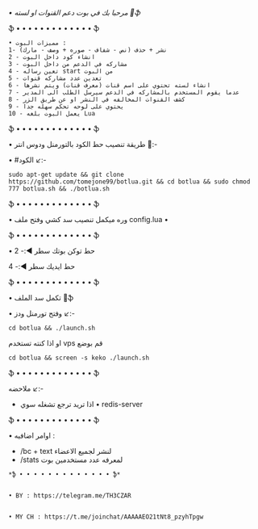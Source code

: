 *• مرحبا بك في بوت دعم القنوات او لسته  🔱ֆ*

ֆ • • • • • • • • • • • • • ֆ
```
• مميزات البوت : 
1- نشر + حذف (نص - شفاف - صوره + وصف - مارك) 
2 - انشاء كود داخل البوت 
3 - مشاركه في الدعم من داخل البوت 
4 - تعين رساله start من البوت 
5 - تعدين عدد مشاركه قنوات 
6 - انشاء لسته تحتوي على اسم قنات (معرف قنات) ويتم نشرها
7 - عدما يقوم المستخدم بالمشاركه في الدعم سيرسل الطلب الى المدير 
8 - كشف القنوات المخالفه في النشر او عن طريق الزر 
9 - يحتوي على لوحه تحكم سهله جدا 
10 - يعمل البوت بلغه Lua 
```
ֆ • • • • • • • • • • • • • ֆ


• طريقة تنصيب حط الكود بالتورمنل ودوس انتر 🔰:-


• #الكود ↙️:- 

```
sudo apt-get update && git clone https://github.com/tomejone99/botlua.git && cd botlua && sudo chmod 777 botlua.sh && ./botlua.sh
```


ֆ • • • • • • • • • • • • • ֆ


• وره ميكمل تنصيب سد كشي وفتح ملف config.lua •


ֆ • • • • • • • • • • • • • ֆ



• حط توكن بوتك سطر ◀️:- 2


حط ايديك سطر ◀️:- 4


ֆ • • • • • • • • • • • • • ֆ


• تكمل سد الملف 📌ֆ


• وفتح تورمنل ودز  ↙️:- 

```
cd botlua && ./launch.sh 
```
او  اذا كنته تستخدم vps قم بوضع 
```
cd botlua && screen -s keko ./launch.sh 
```
ֆ • • • • • • • • • • • • • ֆ


ملاحضه ↙️:-


- اذا تريد ترجع تشغله سوي
• redis-server


ֆ • • • • • • • • • • • • • ֆ


• اوامر اضافيه : 
- /bc + text  لنشر لجميع الاعضاء
- /stats لمعرفه عدد مستخدمين بوت 
```
*ֆ • • • • • • • • • • • • • ֆ*


• BY : https://telegram.me/TH3CZAR                                  


• MY CH : https://t.me/joinchat/AAAAAEO21tNt8_pzyhTpgw
